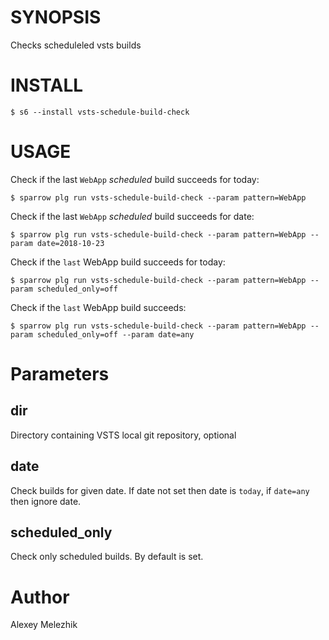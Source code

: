 # SYNOPSIS

Checks scheduleled vsts builds

# INSTALL

    $ s6 --install vsts-schedule-build-check

# USAGE

Check if the last `WebApp` *scheduled* build succeeds for today:

    $ sparrow plg run vsts-schedule-build-check --param pattern=WebApp

Check if the last `WebApp` *scheduled* build succeeds for date:

    $ sparrow plg run vsts-schedule-build-check --param pattern=WebApp --param date=2018-10-23

Check if the `last` WebApp build succeeds for today:

    $ sparrow plg run vsts-schedule-build-check --param pattern=WebApp --param scheduled_only=off

Check if the `last` WebApp build succeeds:

    $ sparrow plg run vsts-schedule-build-check --param pattern=WebApp --param scheduled_only=off --param date=any

# Parameters

## dir

Directory containing VSTS local git repository, optional

## date

Check builds for given date. If date not set then date is `today`, if `date=any` then ignore date.

## scheduled_only

Check only scheduled builds. By default is set.


# Author

Alexey Melezhik

